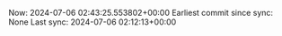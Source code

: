 Now: 2024-07-06 02:43:25.553802+00:00 Earliest commit since sync: None Last sync: 2024-07-06 02:12:13+00:00
